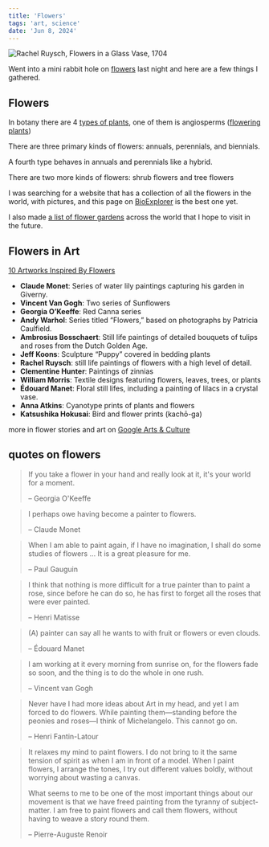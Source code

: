 ```yaml
---
title: 'Flowers'
tags: 'art, science'
date: 'Jun 8, 2024'
---
```


![Rachel Ruysch, Flowers in a Glass Vase, 1704](/images/flowers.jpg)

Went into a mini rabbit hole on [flowers](https://en.wikipedia.org/wiki/Flower?useskin=vector) last night and here are a few things I gathered.

## Flowers

In botany there are 4 [types of plants](https://www.bioexplorer.net/plants/), one of them is angiosperms ([flowering plants](https://www.bioexplorer.net/plant-life-cycle.html/#3_Life_Cycle_of_Angiosperms_Flowering_Plants))

There are three primary kinds of flowers: annuals, perennials, and biennials.

A fourth type behaves in annuals and perennials like a hybrid.

There are two more kinds of flowers: shrub flowers and tree flowers

I was searching for a website that has a collection of all the flowers in the world, with pictures, and this page on [BioExplorer](https://www.bioexplorer.net/plants/flowers/) is the best one yet.

I also made [a list of flower gardens](https://maps.app.goo.gl/Ls5anPTwGSE2BR1W6) across the world that I hope to visit in the future.

## Flowers in Art

[10 Artworks Inspired By Flowers](https://artsandculture.google.com/story/10-artworks-inspired-by-flowers/pwUR781eEFtoKQ?hl=en)

- **Claude Monet**: Series of water lily paintings capturing his garden in Giverny.
- **Vincent Van Gogh**: Two series of Sunflowers
- **Georgia O’Keeffe**: Red Canna series
- **Andy Warhol**: Series titled “Flowers,” based on photographs by Patricia Caulfield.
- **Ambrosius Bosschaert**: Still life paintings of detailed bouquets of tulips and roses from the Dutch Golden Age.
- **Jeff Koons**: Sculpture “Puppy” covered in bedding plants
- **Rachel Ruysch**: still life paintings of flowers with a high level of detail.
- **Clementine Hunter**: Paintings of zinnias
- **William Morris**: Textile designs featuring flowers, leaves, trees, or plants
- **Édouard Manet**: Floral still lifes, including a painting of lilacs in a crystal vase.
- **Anna Atkins**: Cyanotype prints of plants and flowers
- **Katsushika Hokusai**: Bird and flower prints (kachō-ga)

more in flower stories and art on [Google Arts & Culture](https://artsandculture.google.com/entity/m0c9ph5)

## quotes on flowers

> If you take a flower in your hand and really look at it, it's your world for a moment.
>
> – Georgia O'Keeffe

> I perhaps owe having become a painter to flowers.
>
> – Claude Monet

> When I am able to paint again, if I have no imagination, I shall do some studies of flowers ... It is a great pleasure for me.
>
> – Paul Gauguin

> I think that nothing is more difficult for a true painter than to paint a rose, since before he can do so, he has first to forget all the roses that were ever painted.
>
> – Henri Matisse

> (A) painter can say all he wants to with fruit or flowers or even clouds.
>
> – Édouard Manet

> I am working at it every morning from sunrise on, for the flowers fade so soon, and the thing is to do the whole in one rush.
>
> – Vincent van Gogh

> Never have I had more ideas about Art in my head, and yet I am forced to do flowers. While painting them—standing before the peonies and roses—I think of Michelangelo. This cannot go on.
>
> – Henri Fantin-Latour

> It relaxes my mind to paint flowers. I do not bring to it the same tension of spirit as when I am in front of a model. When I paint flowers, I arrange the tones, I try out different values boldly, without worrying about wasting a canvas.
>
> What seems to me to be one of the most important things about our movement is that we have freed painting from the tyranny of subject-matter. I am free to paint flowers and call them flowers, without having to weave a story round them.
>
> – Pierre-Auguste Renoir
